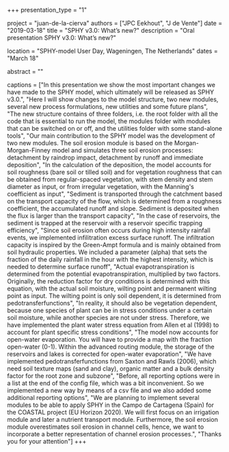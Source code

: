 +++
presentation_type = "1"

project = "juan-de-la-cierva"
authors = ["JPC Eekhout", "J de Vente"]
date = "2019-03-18"
title = "SPHY v3.0: What’s new?"
description = "Oral presentation SPHY v3.0: What’s new?"

location = "SPHY-model User Day, Wageningen, The Netherlands"
dates = "March 18"

abstract = ""

captions = ["In this presentation we show the most important changes we have made to the SPHY model, which ultimately will be released as SPHY v3.0.",
"Here I will show changes to the model structure, two new modules, several new process formulations, new utilities and some future plans",
"The new structure contains of three folders, i.e. the root folder with all the code that is essential to run the model, the modules folder with modules that can be switched on or off, and the utilities folder with some stand-alone tools",
"Our main contribution to the SPHY model was the development of two new modules. The soil erosion module is based on the Morgan-Morgan-Finney model and simulates three soil erosion processes: detachment by raindrop impact, detachment by runoff and immediate deposition", 
"In the calculation of the deposition, the model accounts for soil roughness (bare soil or tilled soil) and for vegetation roughness that can be obtained from regular-spaced vegetation, with stem density and stem diameter as input, or from irregular vegetation, with the Manning's coefficient as input", 
"Sediment is transported through the catchment based on the transport capacity of the flow, which is determined from a roughness coefficient, the accumulated runoff and slope. Sediment is deposited when the flux is larger than the transport capacity", 
"In the case of reservoirs, the sediment is trapped at the reservoir with a reservoir specific trapping efficiency",
"Since soil erosion often occurs during high intensity rainfall events, we implemented infilitration excess surface runoff. The infiltration capacity is inspired by the Green-Ampt formula and is mainly obtained from soil hydraulic properties. We included a parameter (alpha) that sets the fraction of the daily rainfall in the hour with the highest intensity, which is needed to determine surface runoff",
"Actual evapotranspiration is determined from the potential evapotranspiration, multiplied by two factors. Originally, the reduction factor for dry conditions is determined with this equation, with the actual soil moisture, wilting point and permanent wilting point as input. The wilting point is only soil dependent, it is determined from pedotransferfunctions",
"In reality, it should also be vegetation dependent, because one species of plant can be in stress conditions under a certain soil moisture, while another species are not under stress. Therefore, we have implemented the plant water stress equation from Allen et al (1998) to account for plant specific stress conditions",
"The model now accounts for open-water evaporation. You will have to provide a map with the fraction open-water (0-1). Within the advanced routing module, the storage of the reservoirs and lakes is corrected for open-water evaporation",
"We have implemented pedotransferfunctions from Saxton and Rawls (2006), which need soil texture maps (sand and clay), organic matter and a bulk density factor for the root zone and subzone",
"Before, all reporting options were in a list at the end of the config file, which was a bit inconvenient. So we implemented a new way by means of a csv file and we also added some additional reporting options",
"We are planning to implement several modules to be able to apply SPHY in the Campo de Cartagena (Spain) for the COASTAL project (EU Horizon 2020). We will first focus on an irrigation module and later a nutrient transport module. Furthermore, the soil erosion module overestimates soil erosion in channel cells, hence, we want to incorporate a better representation of channel erosion processes.",
"Thanks you for your attention"]
+++